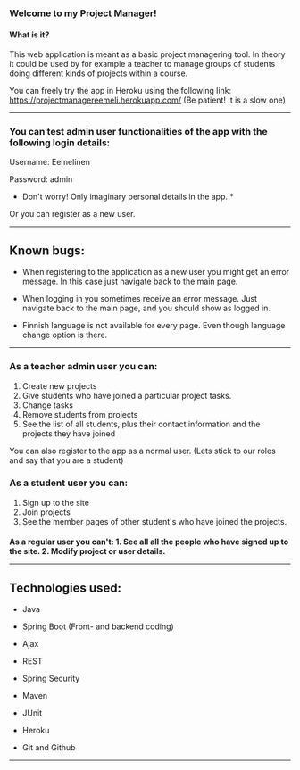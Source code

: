 <h3>Welcome to my Project Manager!</h3>

<h4>What is it?</h4>

This web application is meant as a basic project managering tool. In theory it could be used by for example a teacher to manage groups of students doing different kinds of projects within a course.

You can freely try the app in Heroku using the following link:
https://projectmanagereemeli.herokuapp.com/ (Be patient! It is a slow one)

**********************************************************************

### You can test admin user functionalities of the app with the following login details:

Username: Eemelinen

Password: admin

* Don't worry! Only imaginary personal details in the app. *

Or you can register as a new user.

**********************************************************************

## Known bugs:

- When registering to the application as a new user you might get an error message. In this case just navigate back to the main page.

- When logging in you sometimes receive an error message. Just navigate back to the main page, and you should show as logged in.

- Finnish language is not available for every page. Even though language change option is there.

**********************************************************************

### As a teacher admin user you can:

1. Create new projects
2. Give students who have joined a particular project tasks.
3. Change tasks
4. Remove students from projects
5. See the list of all students, plus their contact information and the projects they have joined

You can also register to the app as a normal user. (Lets stick to our roles and say that you are a student)

### As a student user you can:

1. Sign up to the site
2. Join projects
3. See the member pages of other student's who have joined the projects.

<h4>As a regular user you can't:
1. See all all the people who have signed up to the site.
2. Modify project or user details.


************************************************************************

## Technologies used:

- Java

- Spring Boot (Front- and backend coding)

- Ajax

- REST

- Spring Security

- Maven

- JUnit

- Heroku

- Git and Github


**********************************************************************
